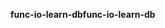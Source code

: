<span data-ttu-id="4a250-101">**func-io-learn-db**</span><span class="sxs-lookup"><span data-stu-id="4a250-101">**func-io-learn-db**</span></span>